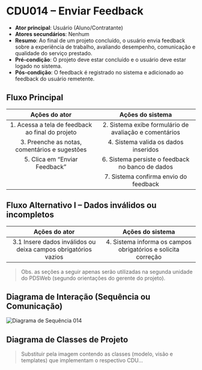 # CDU014 – Enviar Feedback

- **Ator principal**: Usuário (Aluno/Contratante)
- **Atores secundários**: Nenhum
- **Resumo**: Ao final de um projeto concluído, o usuário envia feedback sobre a experiência de trabalho, avaliando desempenho, comunicação e qualidade do serviço prestado.
- **Pré-condição**: O projeto deve estar concluído e o usuário deve estar logado no sistema.
- **Pós-condição**: O feedback é registrado no sistema e adicionado ao feedback do usuário remetente.

## Fluxo Principal
| Ações do ator | Ações do sistema |
| :------------: | :---------------: |
| 1. Acessa a tela de feedback ao final do projeto | 2. Sistema exibe formulário de avaliação e comentários |
| 3. Preenche as notas, comentários e sugestões | 4. Sistema valida os dados inseridos |
| 5. Clica em “Enviar Feedback” | 6. Sistema persiste o feedback no banco de dados |
| | 7. Sistema confirma envio do feedback |

## Fluxo Alternativo I – Dados inválidos ou incompletos
| Ações do ator | Ações do sistema |
| :------------: | :---------------: |
| 3.1 Insere dados inválidos ou deixa campos obrigatórios vazios | 4. Sistema informa os campos obrigatórios e solicita correção |

> Obs. as seções a seguir apenas serão utilizadas na segunda unidade do PDSWeb (segundo orientações do gerente do projeto).

## Diagrama de Interação (Sequência ou Comunicação)

![Diagrama de Sequência 014](sequencia_014.png)

## Diagrama de Classes de Projeto

> Substituir pela imagem contendo as classes (modelo, visão e templates) que implementam o respectivo CDU...
